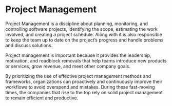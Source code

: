# Project Management

Project Management is a discipline about planning, monitoring, and controlling software projects, identifying the scope, estimating the work involved, and creating a project schedule. Along with it is also responsible to keep the team up to date on the project’s progress and handle problems and discuss solutions.

Project management is important because it provides the leadership, motivation, and roadblock removals that help teams introduce new products or services, grow revenue, and meet other company goals.

By prioritizing the use of effective project management methods and frameworks, organizations can proactively and continuously improve their workflows to avoid overspend and mistakes. During these fast-moving times, the companies that rise to the top rely on solid project management to remain efficient and productive.


